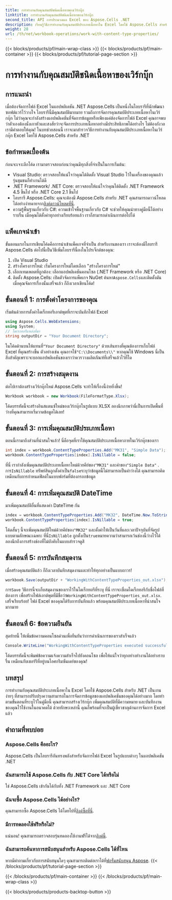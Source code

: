 ```yaml
---
title: การทำงานกับคุณสมบัติชนิดเนื้อหาของเวิร์กบุ๊ก
linktitle: การทำงานกับคุณสมบัติชนิดเนื้อหาของเวิร์กบุ๊ก
second_title: API การประมวลผล Excel ของ Aspose.Cells .NET
description: เรียนรู้วิธีการทำงานกับคุณสมบัติประเภทเนื้อหาใน Excel โดยใช้ Aspose.Cells สำหรับ .NET บทช่วยสอนแบบทีละขั้นตอนเพื่อปรับปรุงการจัดการข้อมูลของคุณ
weight: 28
url: /th/net/workbook-operations/work-with-content-type-properties/
---
```


{{< blocks/products/pf/main-wrap-class >}}
{{< blocks/products/pf/main-container >}}
{{< blocks/products/pf/tutorial-page-section >}}

# การทำงานกับคุณสมบัติชนิดเนื้อหาของเวิร์กบุ๊ก

## การแนะนำ
เมื่อต้องจัดการไฟล์ Excel ในแอปพลิเคชัน .NET Aspose.Cells เป็นหนึ่งในไลบรารีที่นักพัฒนาซอฟต์แวร์ไว้วางใจ ไลบรารีนี้มีคุณสมบัติมากมาย รวมถึงการจัดการคุณสมบัติประเภทเนื้อหาในเวิร์กบุ๊ก ไม่ว่าคุณจะกำลังสร้างแอปพลิเคชันที่จัดการข้อมูลหรือเพียงแค่ต้องจัดการไฟล์ Excel คุณอาจพบว่าตัวเองต้องนั่งเกาหัวและสงสัยว่าจะจัดการประเภทเนื้อหาอย่างมีประสิทธิภาพได้อย่างไร ไม่ต้องกังวล เรามีคำตอบให้คุณ! ในบทช่วยสอนนี้ เราจะมาสำรวจวิธีการทำงานกับคุณสมบัติประเภทเนื้อหาในเวิร์กบุ๊ก Excel โดยใช้ Aspose.Cells สำหรับ .NET
## ข้อกำหนดเบื้องต้น
ก่อนจะเจาะลึกโค้ด เรามาตรวจสอบก่อนว่าคุณมีทุกสิ่งที่จำเป็นในการเริ่มต้น:
- Visual Studio: ตรวจสอบให้แน่ใจว่าคุณได้ติดตั้ง Visual Studio ไว้ในเครื่องของคุณแล้ว รุ่นชุมชนก็ทำงานได้ดี
- .NET Framework/ .NET Core: ตรวจสอบให้แน่ใจว่าคุณได้ติดตั้ง .NET Framework 4.5 ขึ้นไป หรือ .NET Core 2.1 ขึ้นไป
-  ไลบรารี Aspose.Cells: คุณจะต้องมี Aspose.Cells สำหรับ .NET คุณสามารถดาวน์โหลดได้อย่างง่ายดายจาก[ลิงค์ดาวน์โหลดที่นี่](https://releases.aspose.com/cells/net/).
- ความรู้พื้นฐานเกี่ยวกับ C#: ความเข้าใจพื้นฐานเกี่ยวกับ C# จะช่วยให้คุณนำทางคู่มือนี้ได้อย่างราบรื่น
เมื่อคุณได้ตั้งค่าทุกอย่างเรียบร้อยแล้ว เราก็สามารถดำเนินการต่อไปได้
## แพ็คเกจนำเข้า
ขั้นตอนแรกในการเขียนโค้ดคือการนำเข้าแพ็คเกจที่จำเป็น สำหรับงานของเรา เราจะต้องมีไลบรารี Aspose.Cells ต่อไปนี้เป็นวิธีเพิ่มไลบรารีนี้ลงในโปรเจ็กต์ของคุณ:
1. เปิด Visual Studio
2. สร้างโครงการใหม่: เริ่มโครงการใหม่โดยเลือก "สร้างโครงการใหม่"
3. เลือกเทมเพลตที่ถูกต้อง: เลือกแอปพลิเคชันคอนโซล (.NET Framework หรือ .NET Core)
4. ติดตั้ง Aspose.Cells: เปิดตัวจัดการแพ็คเกจ NuGet ค้นหา`Aspose.Cells`และติดตั้งมัน
เมื่อคุณจัดการเรื่องนั้นเสร็จแล้ว ก็ถึงเวลาเขียนโค้ด!
## ขั้นตอนที่ 1: การตั้งค่าโครงการของคุณ
เริ่มต้นด้วยการตั้งค่าไดเร็กทอรีเอาต์พุตที่เราจะบันทึกไฟล์ Excel
```csharp
using Aspose.Cells.WebExtensions;
using System;
// ไดเรกทอรีแหล่งที่มา
string outputDir = "Your Document Directory";
```
 ในโค้ดด้านบนให้แทนที่`"Your Document Directory"` ด้วยเส้นทางที่คุณต้องการเก็บไฟล์ Excel ที่คุณสร้างขึ้น ตัวอย่างเช่น คุณอาจใช้`"C:\\Documents\\"` หากคุณใช้ Windows นี่เป็นสิ่งสำคัญเพราะจะบอกแอปพลิเคชันของเราว่าควรวางผลิตภัณฑ์ที่เสร็จแล้วไว้ที่ใด
## ขั้นตอนที่ 2: การสร้างสมุดงาน
ต่อไปเราต้องสร้างเวิร์กบุ๊กใหม่ Aspose.Cells จะทำให้เรื่องนี้ง่ายยิ่งขึ้น!
```csharp
Workbook workbook = new Workbook(FileFormatType.Xlsx);
```
โค้ดบรรทัดนี้จะสร้างอินสแตนซ์ใหม่ของเวิร์กบุ๊กในรูปแบบ XLSX ลองนึกภาพว่านี่เป็นการเปิดพื้นที่ว่างที่คุณสามารถเริ่มวาดข้อมูลได้เลย!
## ขั้นตอนที่ 3: การเพิ่มคุณสมบัติประเภทเนื้อหา
ตอนนี้เรามาถึงส่วนที่น่าสนใจแล้ว! นี่คือจุดที่เราใช้คุณสมบัติประเภทเนื้อหาภายในเวิร์กบุ๊กของเรา
```csharp
int index = workbook.ContentTypeProperties.Add("MK31", "Simple Data");
workbook.ContentTypeProperties[index].IsNillable = false;
```
 ที่นี่ เรากำลังเพิ่มคุณสมบัติประเภทเนื้อหาใหม่ด้วยคีย์ของ`"MK31"` และค่าของ`"Simple Data"` . การ`IsNillable` ทรัพย์สินถูกตั้งค่าเป็น`false`ระบุว่าข้อมูลนี้ไม่สามารถเป็นค่าว่างได้ คุณสามารถคิดเหมือนกับการกำหนดฟิลด์ในแบบฟอร์มที่ต้องกรอกข้อมูล
## ขั้นตอนที่ 4: การเพิ่มคุณสมบัติ DateTime
มาเพิ่มคุณสมบัติอื่นที่แสดงค่า DateTime กัน
```csharp
index = workbook.ContentTypeProperties.Add("MK32", DateTime.Now.ToString("yyyy-MM-dd'T'HH:mm:ss"), "DateTime");
workbook.ContentTypeProperties[index].IsNillable = true;
```
 โค้ดสั้นๆ นี้จะเพิ่มคุณสมบัติใหม่ด้วยคีย์ของ`"MK32"` และตั้งค่าให้เป็นวันที่และเวลาปัจจุบันที่จัดรูปแบบตามลักษณะเฉพาะ ที่นี่`IsNillable` ถูกตั้งเป็น`true`หมายความว่าสามารถเว้นช่องนี้ว่างไว้ได้ ลองนึกถึงการสร้างช่องที่ไม่บังคับในแบบสำรวจดูสิ
## ขั้นตอนที่ 5: การบันทึกสมุดงาน
เมื่อสร้างคุณสมบัติแล้ว ก็ถึงเวลาบันทึกสมุดงานและทำให้ทุกอย่างเป็นแบบถาวร!
```csharp
workbook.Save(outputDir + "WorkingWithContentTypeProperties_out.xlsx");
```
 การ`Save` วิธีการนี้จะเก็บสมุดงานของเราไว้ในไดเร็กทอรีที่ระบุ ที่นี่ เราจะเชื่อมไดเร็กทอรีกับชื่อไฟล์ที่ต้องการ เพื่อสร้างไฟล์เอาต์พุตที่มีชื่อว่า`WorkingWithContentTypeProperties_out.xlsx`. เสร็จเรียบร้อย! ไฟล์ Excel ของคุณได้รับการบันทึกแล้ว พร้อมคุณสมบัติประเภทเนื้อหาที่น่าสนใจมากมาย
## ขั้นตอนที่ 6: ข้อความยืนยัน
สุดท้ายนี้ ให้เพิ่มข้อความคอนโซลด่วนเพื่อยืนยันว่าการดำเนินการของเราสำเร็จแล้ว
```csharp
Console.WriteLine("WorkingWithContentTypeProperties executed successfully.");
```
โค้ดบรรทัดนี้จะพิมพ์ข้อความแจ้งความสำเร็จไปยังคอนโซล เพื่อให้แน่ใจว่าทุกอย่างทำงานได้อย่างราบรื่น เหมือนกับเชอร์รีที่อยู่บนไอศกรีมซันเดย์ของคุณ!
## บทสรุป
การทำงานกับคุณสมบัติประเภทเนื้อหาใน Excel โดยใช้ Aspose.Cells สำหรับ .NET เป็นงานง่ายๆ ที่สามารถปรับปรุงความสามารถในการจัดการข้อมูลของแอปพลิเคชันของคุณได้อย่างมาก โดยทำตามขั้นตอนที่ระบุไว้ในคู่มือนี้ คุณสามารถสร้างเวิร์กบุ๊ก เพิ่มคุณสมบัติที่มีความหมาย และบันทึกงานของคุณไว้ใช้งานในอนาคตได้ ด้วยทักษะเหล่านี้ คุณก็พร้อมที่จะเป็นผู้เชี่ยวชาญด้านการจัดการ Excel แล้ว
## คำถามที่พบบ่อย
### Aspose.Cells คืออะไร?
Aspose.Cells เป็นไลบรารีอันทรงพลังสำหรับจัดการไฟล์ Excel ในรูปแบบต่างๆ ในแอปพลิเคชัน .NET
### ฉันสามารถใช้ Aspose.Cells กับ .NET Core ได้หรือไม่
ใช่ Aspose.Cells เข้ากันได้กับทั้ง .NET Framework และ .NET Core
### ฉันจะซื้อ Aspose.Cells ได้อย่างไร?
 คุณสามารถซื้อ Aspose.Cells ได้โดยไปที่[ลิงค์ซื้อที่นี่](https://purchase.aspose.com/buy).
### มีการทดลองใช้ฟรีหรือไม่?
 แน่นอน! คุณสามารถตรวจสอบรุ่นทดลองใช้งานฟรีได้จาก[ลิงค์นี้](https://releases.aspose.com/).
### ฉันสามารถค้นหาการสนับสนุนสำหรับ Aspose.Cells ได้ที่ไหน
 หากมีคำถามเกี่ยวกับการสนับสนุนใดๆ คุณสามารถติดต่อเราได้ที่[ฟอรั่มสนับสนุน Aspose](https://forum.aspose.com/c/cells/9).
{{< /blocks/products/pf/tutorial-page-section >}}

{{< /blocks/products/pf/main-container >}}
{{< /blocks/products/pf/main-wrap-class >}}

{{< blocks/products/products-backtop-button >}}
